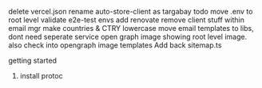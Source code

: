 delete vercel.json
rename auto-store-client as targabay
todo move .env to root level
validate e2e-test envs
add renovate
remove client stuff within email mgr
make countries & CTRY lowercase
move email templates to libs, dont need seperate service
open graph image showing root level image. also check into opengraph image templates
Add back sitemap.ts

getting started
1. install protoc
